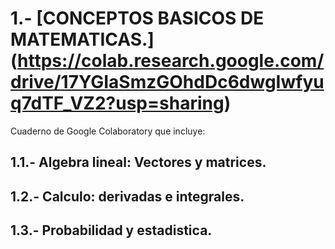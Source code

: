 # 1.- [CONCEPTOS BASICOS DE MATEMATICAS.] (https://colab.research.google.com/drive/17YGIaSmzGOhdDc6dwgIwfyuq7dTF_VZ2?usp=sharing)
Cuaderno de Google Colaboratory que incluye:

## 1.1.- Algebra lineal: Vectores y matrices.
## 1.2.- Calculo: derivadas e integrales.
## 1.3.- Probabilidad y estadistica.
